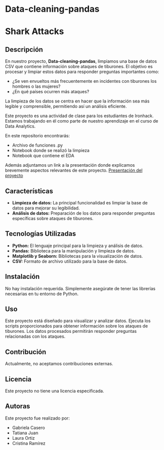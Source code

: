 
# Data-cleaning-pandas
# Shark Attacks
## Descripción

En nuestro proyecto, **Data-cleaning-pandas**, limpiamos una base de datos CSV que contiene información sobre ataques de tiburones. El objetivo es procesar y limpiar estos datos para responder preguntas importantes como:
- ¿Se ven envueltos más frecuentemente en incidentes con tiburones los hombres o las mujeres?
- ¿En qué países ocurren más ataques?

La limpieza de los datos se centra en hacer que la información sea más legible y comprensible, permitiendo así un análisis eficiente.

Este proyecto es una actividad de clase para los estudiantes de Ironhack. Estamos trabajando en él como parte de nuestro aprendizaje en el curso de Data Analytics.

En este repositorio encontrarás:
- Archivo de funciones .py
- Notebook donde se realizó la limpieza
- Notebook que contiene el EDA

Además adjuntamos un link a la presentación donde explicamos brevemente aspectos relevantes de este proyecto.
[Presentación del proyecto](https://www.canva.com/design/DAGPzU5ovGI/4aRaUWVBy5iDDUzQEKKakQ/view?utm_content=DAGPzU5ovGI&utm_campaign=designshare&utm_medium=link&utm_source=editor)

## Características

- **Limpieza de datos:** La principal funcionalidad es limpiar la base de datos para mejorar su legibilidad.
- **Análisis de datos:** Preparación de los datos para responder preguntas específicas sobre ataques de tiburones.

## Tecnologías Utilizadas

- **Python:** El lenguaje principal para la limpieza y análisis de datos.
- **Pandas:** Biblioteca para la manipulación y limpieza de datos.
- **Matplotlib y Seaborn:** Bibliotecas para la visualización de datos.
- **CSV:** Formato de archivo utilizado para la base de datos.

## Instalación

No hay instalación requerida. Simplemente asegúrate de tener las librerías necesarias en tu entorno de Python.

## Uso

Este proyecto está diseñado para visualizar y analizar datos. Ejecuta los scripts proporcionados para obtener información sobre los ataques de tiburones. Los datos procesados permitirán responder preguntas relacionadas con los ataques.

## Contribución

Actualmente, no aceptamos contribuciones externas.

## Licencia

Este proyecto no tiene una licencia especificada.

## Autoras

Este proyecto fue realizado por:
- Gabriela Casero
- Tatiana Juan
- Laura Ortiz
- Cristina Ramírez


